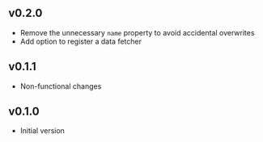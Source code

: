 ## v0.2.0

- Remove the unnecessary `name` property to avoid accidental overwrites
- Add option to register a data fetcher

## v0.1.1

- Non-functional changes

## v0.1.0

- Initial version
